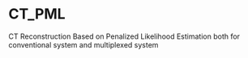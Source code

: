 # CT_PML
CT Reconstruction Based on Penalized Likelihood Estimation both for conventional system and multiplexed system  
